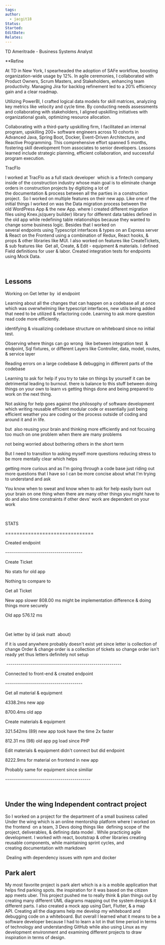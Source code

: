 ```yaml
---
tags: 
author:
  - jacgit18
Status: 
Started: 
EditDate: 
Relates:
---
```



TD Ameritrade - Business Systems Analyst 

**Refine

At TD in New York, I spearheaded the adoption of SAFe workflow, boosting organization-wide usage by 12%. In agile ceremonies, I collaborated with Product Owners, Scrum Masters, and Stakeholders, enhancing team productivity. Managing Jira for backlog refinement led to a 20% efficiency gain and a clear roadmap.

Utilizing PowerBI, I crafted logical data models for skill matrices, analyzing key metrics like velocity and cycle time. By conducting needs assessments and collaborating with stakeholders, I aligned upskilling initiatives with organizational goals, optimizing resource allocation.

Collaborating with a third-party upskilling firm, I facilitated an internal program, upskilling 200+ software engineers across 10 cohorts in Advanced Java, Spring Boot, Docker, Event-Driven Architecture, and Reactive Programming. This comprehensive effort spanned 5 months, fostering skill development from associates to senior developers. Lessons learned include strategic planning, efficient collaboration, and successful program execution.




TracFlo  

I worked at TracFlo as a full stack developer  which is a fintech company inside of the construction industry whose main goal is to eliminate change orders in construction projects by digitizing a lot of the documentation & process between all the parties in a construction project.  So I worked on multiple features on their new app. Like one of the initial things I worked on was the Data migration process between the old WordPress App & the new App. where I created different migration files using Knex.js(query builder) library for different data tables defined in the old app while redefining table relationships because they wanted to change some business logic. Besides that I worked on
several endpoints using Typescript interfaces & types on an Express server & React on the Frontend using a combination of Redux, React hooks, & props & other libraries like MUI. I also worked on features like CreateTickets, & sub features like  Get all, Create, & Edit - equipment & materials. I defined Field definitions for user & labor. Created integration tests for endpoints using Mock Data. 

  

## Lessons

Working on Get letter by  id endpoint  

Learning about all the changes that can happen on a codebase all at once which was overwhelming like typescript interfaces, new utils being added that need to be utilized & refactoring code. Learning to ask more question read code more efficiently. 

identifying & visualizing codebase structure on whiteboard since no initial test.    

Observing where things can go wrong  like between integration test  & endpoint, Sql fixtures, or different Layers like Controller, data, model, routes, & service layer  

Reading errors on a large codebase & debugging in different parts of the codebase 

Learning to ask for help if you try to take on things by yourself it can be detrimental leading to burnout. there is balance to this stuff between doing things on your own to learn vs getting things done and being prepared to work on the next thing. 

Not asking for help goes against the philosophy of software development which writing reusable efficient modular code or essentially just being efficient weather you are coding or the process outside of coding and around it and in life. 

but  also reusing your brain and thinking more efficiently and not focusing too much on one problem when there are many problems 

not being worried about bothering others in the short term 

But I need to transition to asking myself more questions reducing stress to be more mentally clear which helps  

getting more curious and as I'm going through a code base just riding out more questions that I have so I can be more concise about what I'm trying to understand and ask 

You know when to sweat and know when to ask for help easily burn out your brain on one thing when there are many other things you might have to do and also time constraints if other devs' work are dependent on your work 

     

STATS 

=============================== 

Created endpoint 

--------------------------------------- 

Create Ticket 

No stats for old app 

Nothing to compare to 

Get all Ticket 

New app slower 808.00 ms might be implementation difference & doing things more securely  

Old app 576.12 ms 

  

Get letter by id (ask matt  about)  

if it is used anywhere probably doesn't exist yet since letter is collection of change Order & change order is a collection of tickets so change order isn't ready yet thus letters definitely not setup  

 ----------------------------------------------------------  

Connected to front-end & created endpoint 

--------------------------------------- 

Get all material & equipment 

4338.2ms new app 

8700.4ms old app 

Create materials & equipment 

321.542ms (89) new app took have the time 2x faster 

812.31 ms (98) old app pg load since PHP  

Edit materials & equipment didn't connect but did endpoint 

8222.9ms for material on frontend in new app 

Probably same for equipment since similiar 

------------------------------------------- 

  
## Under the wing Independent contract project 

So I worked on a project for the department of a small business called Under the wing which is an online mentorship platform where I worked on the frontend  on a team, 3 Devs doing things like  defining scope of the project, deliverables, & defining data model . While practicing agile development. I worked with react, bootstrap & other libraries creating reusable components, while maintaining sprint cycles, and creating documentation with markdown  

 Dealing with dependency issues with npm and docker 

## Park alert 

My most favorite project is park alert which is a is a mobile application that helps find parking spots. the inspiration for it was based on the citizen app meets uber. This project pushed me to really think & plan things out by creating many different UML diagrams mapping out the system design & it different parts. I also created a mock app using Dart, Flutter, & a map API. Creating all the diagrams help me develop my whiteboard and debugging code on a whiteboard. But overall I learned what it means to be a software developer because I had to learn a lot in that time period in terms of technology and understanding GitHub while also using Linux as my development environment and examining different projects to draw inspiration in terms of design.